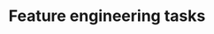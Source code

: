 ---
title: Feature engineering tasks
weight: 1
variants: +flyte -serverless -byoc -selfmanaged
layout: py_example
example_file: /external/unionai-examples/flyte-tutorials/feast_integration/feast_integration/feature_eng_tasks.py
---